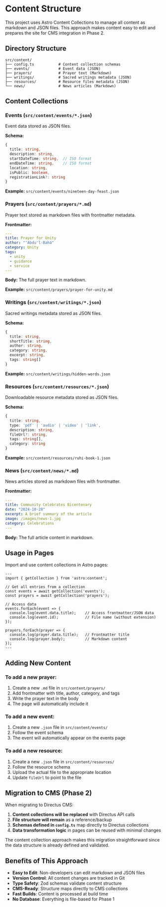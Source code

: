 # Content Structure

This project uses Astro Content Collections to manage all content as markdown and JSON files. This approach makes content easy to edit and prepares the site for CMS integration in Phase 2.

## Directory Structure

```
src/content/
├── config.ts           # Content collection schemas
├── events/             # Event data (JSON)
├── prayers/            # Prayer text (Markdown)
├── writings/           # Sacred writings metadata (JSON)
├── resources/          # Resource files metadata (JSON)
└── news/               # News articles (Markdown)
```

## Content Collections

### Events (`src/content/events/*.json`)

Event data stored as JSON files.

**Schema:**
```typescript
{
  title: string,
  description: string,
  startDateTime: string,  // ISO format
  endDateTime: string,    // ISO format
  location: string,
  isPublic: boolean,
  registrationLink?: string
}
```

**Example:** `src/content/events/nineteen-day-feast.json`

### Prayers (`src/content/prayers/*.md`)

Prayer text stored as markdown files with frontmatter metadata.

**Frontmatter:**
```yaml
---
title: Prayer for Unity
author: "ʻAbdu'l-Bahá"
category: Unity
tags:
  - unity
  - guidance
  - service
---
```

**Body:** The full prayer text in markdown.

**Example:** `src/content/prayers/prayer-for-unity.md`

### Writings (`src/content/writings/*.json`)

Sacred writings metadata stored as JSON files.

**Schema:**
```typescript
{
  title: string,
  shortTitle: string,
  author: string,
  category: string,
  excerpt: string,
  tags: string[]
}
```

**Example:** `src/content/writings/hidden-words.json`

### Resources (`src/content/resources/*.json`)

Downloadable resource metadata stored as JSON files.

**Schema:**
```typescript
{
  title: string,
  type: 'pdf' | 'audio' | 'video' | 'link',
  description: string,
  fileUrl?: string,
  tags: string[],
  category: string
}
```

**Example:** `src/content/resources/ruhi-book-1.json`

### News (`src/content/news/*.md`)

News articles stored as markdown files with frontmatter.

**Frontmatter:**
```yaml
---
title: Community Celebrates Bicentenary
date: "2024-10-28"
excerpt: A brief summary of the article
image: /images/news-1.jpg
category: Celebrations
---
```

**Body:** The full article content in markdown.

## Usage in Pages

Import and use content collections in Astro pages:

```astro
---
import { getCollection } from 'astro:content';

// Get all entries from a collection
const events = await getCollection('events');
const prayers = await getCollection('prayers');

// Access data
events.forEach(event => {
  console.log(event.data.title);    // Access frontmatter/JSON data
  console.log(event.id);            // File name (without extension)
});

prayers.forEach(prayer => {
  console.log(prayer.data.title);   // Frontmatter title
  console.log(prayer.body);         // Markdown content
});
---
```

## Adding New Content

### To add a new prayer:

1. Create a new `.md` file in `src/content/prayers/`
2. Add frontmatter with title, author, category, and tags
3. Write the prayer text in the body
4. The page will automatically include it

### To add a new event:

1. Create a new `.json` file in `src/content/events/`
2. Follow the event schema
3. The event will automatically appear on the events page

### To add a new resource:

1. Create a new `.json` file in `src/content/resources/`
2. Follow the resource schema
3. Upload the actual file to the appropriate location
4. Update `fileUrl` to point to the file

## Migration to CMS (Phase 2)

When migrating to Directus CMS:

1. **Content collections will be replaced** with Directus API calls
2. **File structure will remain** as a reference/backup
3. **Schemas defined in `config.ts`** map directly to Directus collections
4. **Data transformation logic** in pages can be reused with minimal changes

The content collection approach makes this migration straightforward since the data structure is already defined and validated.

## Benefits of This Approach

- **Easy to Edit**: Non-developers can edit markdown and JSON files
- **Version Control**: All content changes are tracked in Git
- **Type Safety**: Zod schemas validate content structure
- **CMS-Ready**: Structure maps directly to CMS collections
- **Fast Builds**: Content is processed at build time
- **No Database**: Everything is file-based for Phase 1
